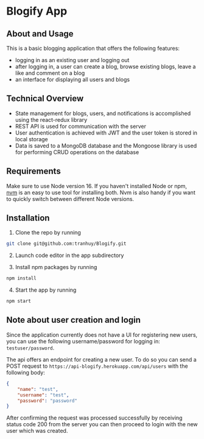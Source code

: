 # Blogify App

## About and Usage

This is a basic blogging application that offers the following features:
- logging in as an existing user and logging out
- after logging in, a user can create a blog, browse existing blogs, leave a like and comment on a blog
- an interface for displaying all users and blogs

## Technical Overview

- State management for blogs, users, and notifications is accomplished using the react-redux library 
- REST API is used for communication with the server
- User authentication is achieved with JWT and the user token is stored in local storage
- Data is saved to a MongoDB database and the Mongoose library is used for performing CRUD operations on the database

## Requirements

Make sure to use Node version 16.  If you haven't installed Node or npm, [nvm](https://github.com/nvm-sh/nvm) is an easy to use tool for installing both. Nvm is also handy if you want to quickly switch between different Node versions.

## Installation

1. Clone the repo by running 
```sh
git clone git@github.com:tranhuy/Blogify.git 
```
2. Launch code editor in the app subdirectory

3. Install npm packages by running
```sh
npm install
```

4. Start the app by running
```sh
npm start
```

## Note about user creation and login

Since the application currently does not have a UI for registering new users, you can use the following username/password for logging in: `testuser/password`.

The api offers an endpoint for creating a new user.  To do so you can send a POST request to `https://api-blogify.herokuapp.com/api/users` with the following body:

```json
{
    "name": "test",
    "username": "test",
    "password": "password"
}
```
After confirming the request was processed successfully by receiving status code 200 from the server you can then proceed to login with the new user which was created.





